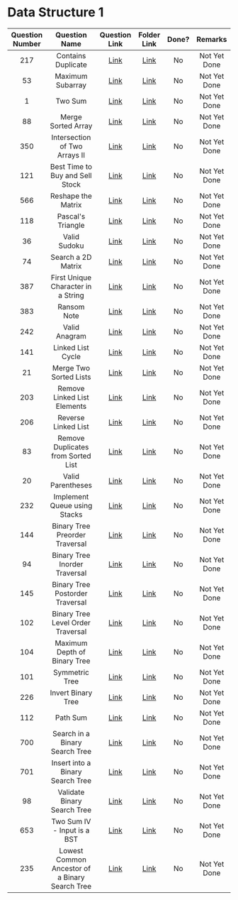 # Data Structure 1

| Question Number | Question Name |                                                Question Link                                                |     Folder Link     | Done? | Remarks |
|:---------------:|:-------------:|:-----------------------------------------------------------------------------------------------------------:|:-------------------:|:-----:|:---------------:|
|217|Contains Duplicate|<a href = 'https://leetcode.com/problems/contains-duplicate/'>Link</a>|<a href = ''>Link</a>|No|Not Yet Done|
|53|Maximum Subarray|<a href = 'https://leetcode.com/problems/maximum-subarray/'>Link</a>|<a href = ''>Link</a>|No|Not Yet Done|
|1|Two Sum|<a href = 'https://leetcode.com/problems/two-sum/'>Link</a>|<a href = ''>Link</a>|No|Not Yet Done|
|88|Merge Sorted Array|<a href = 'https://leetcode.com/problems/merge-sorted-array/'>Link</a>|<a href = ''>Link</a>|No|Not Yet Done|
|350|Intersection of Two Arrays II|<a href = 'https://leetcode.com/problems/intersection-of-two-arrays-ii/'>Link</a>|<a href = ''>Link</a>|No|Not Yet Done|
|121|Best Time to Buy and Sell Stock|<a href = 'https://leetcode.com/problems/best-time-to-buy-and-sell-stock/'>Link</a>|<a href = ''>Link</a>|No|Not Yet Done|
|566|Reshape the Matrix|<a href = 'https://leetcode.com/problems/reshape-the-matrix/'>Link</a>|<a href = ''>Link</a>|No|Not Yet Done|
|118|Pascal's Triangle|<a href = 'https://leetcode.com/problems/pascals-triangle/'>Link</a>|<a href = ''>Link</a>|No|Not Yet Done|
|36|Valid Sudoku|<a href = 'https://leetcode.com/problems/valid-sudoku/'>Link</a>|<a href = ''>Link</a>|No|Not Yet Done|
|74|Search a 2D Matrix|<a href = 'https://leetcode.com/problems/search-a-2d-matrix/'>Link</a>|<a href = ''>Link</a>|No|Not Yet Done|
|387|First Unique Character in a String|<a href = 'https://leetcode.com/problems/first-unique-character-in-a-string/'>Link</a>|<a href = ''>Link</a>|No|Not Yet Done|
|383|Ransom Note|<a href = 'https://leetcode.com/problems/ransom-note/'>Link</a>|<a href = ''>Link</a>|No|Not Yet Done|
|242|Valid Anagram|<a href = 'https://leetcode.com/problems/valid-anagram/'>Link</a>|<a href = ''>Link</a>|No|Not Yet Done|
|141|Linked List Cycle|<a href = 'https://leetcode.com/problems/linked-list-cycle/'>Link</a>|<a href = ''>Link</a>|No|Not Yet Done|
|21|Merge Two Sorted Lists|<a href = 'https://leetcode.com/problems/merge-two-sorted-lists/'>Link</a>|<a href = ''>Link</a>|No|Not Yet Done|
|203|Remove Linked List Elements|<a href = 'https://leetcode.com/problems/remove-linked-list-elements/'>Link</a>|<a href = ''>Link</a>|No|Not Yet Done|
|206|Reverse Linked List|<a href = 'https://leetcode.com/problems/reverse-linked-list/'>Link</a>|<a href = ''>Link</a>|No|Not Yet Done|
|83|Remove Duplicates from Sorted List|<a href = 'https://leetcode.com/problems/remove-duplicates-from-sorted-list/'>Link</a>|<a href = ''>Link</a>|No|Not Yet Done|
|20|Valid Parentheses|<a href = 'https://leetcode.com/problems/valid-parentheses/'>Link</a>|<a href = ''>Link</a>|No|Not Yet Done|
|232|Implement Queue using Stacks|<a href = 'https://leetcode.com/problems/implement-queue-using-stacks/'>Link</a>|<a href = ''>Link</a>|No|Not Yet Done|
|144|Binary Tree Preorder Traversal|<a href = 'https://leetcode.com/problems/binary-tree-preorder-traversal/'>Link</a>|<a href = ''>Link</a>|No|Not Yet Done|
|94|Binary Tree Inorder Traversal|<a href = 'https://leetcode.com/problems/binary-tree-inorder-traversal/'>Link</a>|<a href = ''>Link</a>|No|Not Yet Done|
|145|Binary Tree Postorder Traversal|<a href = 'https://leetcode.com/problems/binary-tree-postorder-traversal/'>Link</a>|<a href = ''>Link</a>|No|Not Yet Done|
|102|Binary Tree Level Order Traversal|<a href = 'https://leetcode.com/problems/binary-tree-level-order-traversal/'>Link</a>|<a href = ''>Link</a>|No|Not Yet Done|
|104|Maximum Depth of Binary Tree|<a href = 'https://leetcode.com/problems/maximum-depth-of-binary-tree/'>Link</a>|<a href = ''>Link</a>|No|Not Yet Done|
|101|Symmetric Tree|<a href = 'https://leetcode.com/problems/symmetric-tree/'>Link</a>|<a href = ''>Link</a>|No|Not Yet Done|
|226|Invert Binary Tree|<a href = 'https://leetcode.com/problems/invert-binary-tree/'>Link</a>|<a href = ''>Link</a>|No|Not Yet Done|
|112|Path Sum|<a href = 'https://leetcode.com/problems/path-sum/'>Link</a>|<a href = ''>Link</a>|No|Not Yet Done|
|700|Search in a Binary Search Tree|<a href = 'https://leetcode.com/problems/search-in-a-binary-search-tree/'>Link</a>|<a href = ''>Link</a>|No|Not Yet Done|
|701|Insert into a Binary Search Tree|<a href = 'https://leetcode.com/problems/insert-into-a-binary-search-tree/'>Link</a>|<a href = ''>Link</a>|No|Not Yet Done|
|98|Validate Binary Search Tree|<a href = 'https://leetcode.com/problems/validate-binary-search-tree/'>Link</a>|<a href = ''>Link</a>|No|Not Yet Done|
|653|Two Sum IV - Input is a BST|<a href = 'https://leetcode.com/problems/two-sum-iv-input-is-a-bst/'>Link</a>|<a href = ''>Link</a>|No|Not Yet Done|
|235|Lowest Common Ancestor of a Binary Search Tree|<a href = 'https://leetcode.com/problems/lowest-common-ancestor-of-a-binary-search-tree/'>Link</a>|<a href = ''>Link</a>|No|Not Yet Done|
